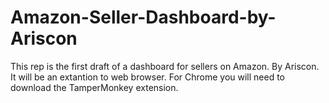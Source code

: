 # Amazon-Seller-Dashboard-by-Ariscon
This rep is the first draft of a dashboard for sellers on Amazon. By Ariscon.
It will be an extantion to web browser.
For Chrome you will need to download the TamperMonkey extension.
